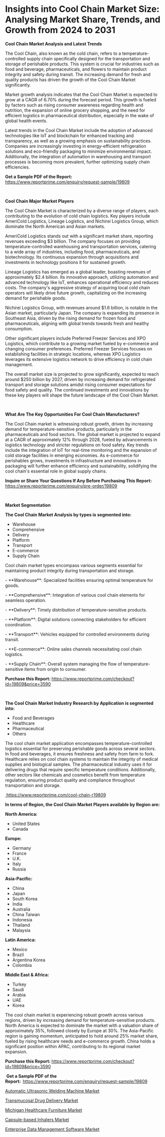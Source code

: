 <p><h1>Insights into Cool Chain Market Size: Analysing Market Share, Trends, and Growth from 2024 to 2031</h1></p><p><strong>Cool Chain Market Analysis and Latest Trends</strong></p>
<p><p>The Cool Chain, also known as the cold chain, refers to a temperature-controlled supply chain specifically designed for the transportation and storage of perishable products. This system is crucial for industries such as food and beverage, pharmaceuticals, and flowers to maintain product integrity and safety during transit. The increasing demand for fresh and quality products has driven the growth of the Cool Chain Market significantly.</p><p>Market growth analysis indicates that the Cool Chain Market is expected to grow at a CAGR of 6.70% during the forecast period. This growth is fueled by factors such as rising consumer awareness regarding health and nutrition, the expansion of online grocery shopping, and the need for efficient logistics in pharmaceutical distribution, especially in the wake of global health events.</p><p>Latest trends in the Cool Chain Market include the adoption of advanced technologies like IoT and blockchain for enhanced tracking and transparency, as well as a growing emphasis on sustainability practices. Companies are increasingly investing in energy-efficient refrigeration solutions and eco-friendly packaging to minimize environmental impact. Additionally, the integration of automation in warehousing and transport processes is becoming more prevalent, further optimizing supply chain efficiencies.</p></p>
<p><strong>Get a Sample PDF of the Report:&nbsp;</strong> <a href="https://www.reportprime.com/enquiry/request-sample/19809?utm_campaign=1766&utm_medium=2&utm_source=Github&utm_content=ia&utm_term=02122024&utm_id=cool-chain">https://www.reportprime.com/enquiry/request-sample/19809</a></p>
<p>&nbsp;</p>
<p><strong>Cool Chain Major Market Players</strong></p>
<p><p>The Cool Chain Market is characterized by a diverse range of players, each contributing to the evolution of cold chain logistics. Key players include AmeriCold Logistics, Lineage Logistics, and Nichirei Logistics Group, which dominate the North American and Asian markets.</p><p>AmeriCold Logistics stands out with a significant market share, reporting revenues exceeding $3 billion. The company focuses on providing temperature-controlled warehousing and transportation services, catering to a wide array of industries, including food, pharmaceuticals, and biotechnology. Its continuous expansion through acquisitions and investments in technology positions it for sustained growth.</p><p>Lineage Logistics has emerged as a global leader, boasting revenues of approximately $2.4 billion. Its innovative approach, utilizing automation and advanced technology like IoT, enhances operational efficiency and reduces costs. The company's aggressive strategy of acquiring local cold chain operators will likely drive future growth, capitalizing on the increasing demand for perishable goods.</p><p>Nichirei Logistics Group, with revenues around $1.6 billion, is notable in the Asian market, particularly Japan. The company is expanding its presence in Southeast Asia, driven by the rising demand for frozen food and pharmaceuticals, aligning with global trends towards fresh and healthy consumption.</p><p>Other significant players include Preferred Freezer Services and XPO Logistics, which contribute to a growing market fueled by e-commerce and changing consumer preferences. Preferred Freezer Services focuses on establishing facilities in strategic locations, whereas XPO Logistics leverages its extensive logistics network to drive efficiency in cold chain management.</p><p>The overall market size is projected to grow significantly, expected to reach around $250 billion by 2027, driven by increasing demand for refrigerated transport and storage solutions amidst rising consumer expectations for food safety and quality. The continued investments and innovations by these key players will shape the future landscape of the Cool Chain Market.</p></p>
<p>&nbsp;</p>
<p><strong>What Are The Key Opportunities For Cool Chain Manufacturers?</strong></p>
<p><p>The Cool Chain market is witnessing robust growth, driven by increasing demand for temperature-sensitive products, particularly in the pharmaceuticals and food sectors. The global market is projected to expand at a CAGR of approximately 12% through 2028, fueled by advancements in logistics technology and stricter regulations on food safety. Key trends include the integration of IoT for real-time monitoring and the expansion of cold storage facilities in emerging economies. As e-commerce for perishables grows, investments in infrastructure and innovations in packaging will further enhance efficiency and sustainability, solidifying the cool chain's essential role in global supply chains.</p></p>
<p><strong>Inquire or Share Your Questions If Any Before Purchasing This Report:</strong> <a href="https://www.reportprime.com/enquiry/pre-order/19809?utm_campaign=1766&utm_medium=2&utm_source=Github&utm_content=ia&utm_term=02122024&utm_id=cool-chain">https://www.reportprime.com/enquiry/pre-order/19809</a></p>
<p>&nbsp;</p>
<p><strong>Market Segmentation</strong></p>
<p><strong>The Cool Chain Market Analysis by types is segmented into:</strong></p>
<p><ul><li>Warehouse</li><li>Comprehensive</li><li>Delivery</li><li>Platform</li><li>Transport</li><li>E-commerce</li><li>Supply Chain</li></ul></p>
<p><p>Cool chain market types encompass various segments essential for maintaining product integrity during transportation and storage. </p><p>- **Warehouse**: Specialized facilities ensuring optimal temperature for goods.</p><p>- **Comprehensive**: Integration of various cool chain elements for seamless operation.</p><p>- **Delivery**: Timely distribution of temperature-sensitive products.</p><p>- **Platform**: Digital solutions connecting stakeholders for efficient coordination.</p><p>- **Transport**: Vehicles equipped for controlled environments during transit.</p><p>- **E-commerce**: Online sales channels necessitating cool chain logistics.</p><p>- **Supply Chain**: Overall system managing the flow of temperature-sensitive items from origin to consumer.</p></p>
<p><strong>Purchase this Report:&nbsp;</strong><a href="https://www.reportprime.com/checkout?id=19809&price=3590&utm_campaign=1766&utm_medium=2&utm_source=Github&utm_content=ia&utm_term=02122024&utm_id=cool-chain">https://www.reportprime.com/checkout?id=19809&price=3590</a></p>
<p>&nbsp;</p>
<p><strong>The Cool Chain Market Industry Research by Application is segmented into:</strong></p>
<p><ul><li>Food and Beverages</li><li>Healthcare</li><li>Pharmaceutical</li><li>Others</li></ul></p>
<p><p>The cool chain market application encompasses temperature-controlled logistics essential for preserving perishable goods across several sectors. In food and beverages, it ensures freshness and safety from farm to fork. Healthcare relies on cool chain systems to maintain the integrity of medical supplies and biological samples. The pharmaceutical industry uses it for delivering drugs that require specific temperature conditions. Additionally, other sectors like chemicals and cosmetics benefit from temperature regulation, ensuring product quality and compliance throughout transportation and storage.</p></p>
<p><a href="https://www.reportprime.com/cool-chain-r19809?utm_campaign=1766&utm_medium=2&utm_source=Github&utm_content=ia&utm_term=02122024&utm_id=cool-chain">&nbsp;https://www.reportprime.com/cool-chain-r19809</a></p>
<p><strong>In terms of Region, the Cool Chain Market Players available by Region are:</strong></p>
<p>
    <p> <strong> North America: </strong>
        <ul>
            <li>United States</li>
            <li>Canada</li>
        </ul>
        </p> 
    <p> <strong> Europe: </strong>
        <ul>
            <li>Germany</li>
            <li>France</li>
            <li>U.K.</li>
            <li>Italy</li>
            <li>Russia</li>
        </ul>
        </p> 
    <p> <strong> Asia-Pacific: </strong>
        <ul>
            <li>China</li>
            <li>Japan</li>
            <li>South Korea</li>
            <li>India</li>
            <li>Australia</li>
            <li>China Taiwan</li>
            <li>Indonesia</li>
            <li>Thailand</li>
            <li>Malaysia</li>
        </ul>
        </p> 
    <p> <strong> Latin America: </strong>
        <ul>
            <li>Mexico</li>
            <li>Brazil</li>
            <li>Argentina Korea</li>
            <li>Colombia</li>
        </ul>
        </p> 
    <p> <strong> Middle East & Africa: </strong>
        <ul>
            <li>Turkey</li>
            <li>Saudi</li>
            <li>Arabia</li>
            <li>UAE</li>
            <li>Korea</li>
        </ul>
    </p>
    </p>
<p><p>The cool chain market is experiencing robust growth across various regions, driven by increasing demand for temperature-sensitive products. North America is expected to dominate the market with a valuation share of approximately 35%, followed closely by Europe at 30%. The Asia-Pacific region is gaining momentum, anticipated to hold around 25% market share, fueled by rising healthcare needs and e-commerce growth. China holds a significant position within APAC, contributing to its regional market expansion.</p></p>
<p><strong>Purchase this Report: </strong><a href="https://www.reportprime.com/checkout?id=19809&price=3590&utm_campaign=1766&utm_medium=2&utm_source=Github&utm_content=ia&utm_term=02122024&utm_id=cool-chain">https://www.reportprime.com/checkout?id=19809&price=3590</a></p>
<p>&nbsp;<strong>Get a Sample PDF of the Report:&nbsp;&nbsp;</strong><a href="https://www.reportprime.com/enquiry/request-sample/19809?utm_campaign=1766&utm_medium=2&utm_source=Github&utm_content=ia&utm_term=02122024&utm_id=cool-chain">https://www.reportprime.com/enquiry/request-sample/19809</a></p>
<p><strong></strong></p>
<p><p><a href="https://www.linkedin.com/pulse/current-state-automatic-ultrasonic-welding-machine-market-nsx3f?utm_campaign=1766&utm_medium=2&utm_source=Github&utm_content=ia&utm_term=02122024&utm_id=cool-chain">Automatic Ultrasonic Welding Machine Market</a></p><p><a href="https://www.linkedin.com/pulse/examining-transmucosal-drug-delivery-market-analyzing-competitors-izkse?utm_campaign=1766&utm_medium=2&utm_source=Github&utm_content=ia&utm_term=02122024&utm_id=cool-chain">Transmucosal Drug Delivery Market</a></p><p><a href="https://issuu.com/reportprime-2/docs/michigan-healthcare-furniture-market-size-2030.ppt?utm_campaign=1766&utm_medium=2&utm_source=Github&utm_content=ia&utm_term=02122024&utm_id=cool-chain">Michigan Healthcare Furniture Market</a></p><p><a href="https://issuu.com/reportprime-2/docs/capsule-based-inhalers-market-size-2030.pptx?utm_campaign=1766&utm_medium=2&utm_source=Github&utm_content=ia&utm_term=02122024&utm_id=cool-chain">Capsule-based Inhalers Market</a></p><p><a href="https://www.linkedin.com/pulse/according-latest-enterprise-data-management-software-market-forecast-z2ksf?utm_campaign=1766&utm_medium=2&utm_source=Github&utm_content=ia&utm_term=02122024&utm_id=cool-chain">Enterprise Data Management Software Market</a></p></p>